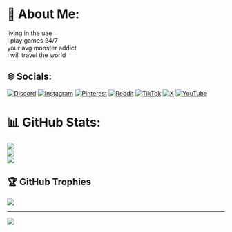 # 💫 About Me:
living in the uae<br>i play games 24/7 <br>your avg monster addict <br>i will travel the world<br>


## 🌐 Socials:
[![Discord](https://img.shields.io/badge/Discord-%237289DA.svg?logo=discord&logoColor=white)](https://discord.gg/hstom.exe) [![Instagram](https://img.shields.io/badge/Instagram-%23E4405F.svg?logo=Instagram&logoColor=white)](https://instagram.com/420jojolover69) [![Pinterest](https://img.shields.io/badge/Pinterest-%23E60023.svg?logo=Pinterest&logoColor=white)](https://pinterest.com/hstomexe) [![Reddit](https://img.shields.io/badge/Reddit-%23FF4500.svg?logo=Reddit&logoColor=white)](https://reddit.com/user/Select-Carob7393) [![TikTok](https://img.shields.io/badge/TikTok-%23000000.svg?logo=TikTok&logoColor=white)](https://tiktok.com/@hstomexe) [![X](https://img.shields.io/badge/X-black.svg?logo=X&logoColor=white)](https://x.com/HSTOMEXE) [![YouTube](https://img.shields.io/badge/YouTube-%23FF0000.svg?logo=YouTube&logoColor=white)](https://youtube.com/@hstomexe) 
# 📊 GitHub Stats:
![](https://github-readme-stats.vercel.app/api?username=hstomexe&theme=dark&hide_border=false&include_all_commits=true&count_private=true)<br/>
![](https://nirzak-streak-stats.vercel.app/?user=hstomexe&theme=dark&hide_border=false)<br/>
![](https://github-readme-stats.vercel.app/api/top-langs/?username=hstomexe&theme=dark&hide_border=false&include_all_commits=true&count_private=true&layout=compact)

## 🏆 GitHub Trophies
![](https://github-profile-trophy.vercel.app/?username=hstomexe&theme=onedark&no-frame=false&no-bg=false&margin-w=4)

---
[![](https://visitcount.itsvg.in/api?id=hstomexe&icon=0&color=3)](https://visitcount.itsvg.in)

<!-- Proudly created with GPRM ( https://gprm.itsvg.in ) -->
